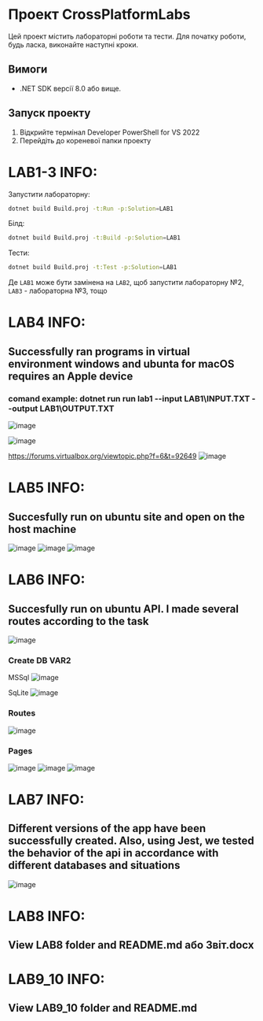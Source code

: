 # Проект CrossPlatformLabs

Цей проект містить лабораторні роботи та тести. Для початку роботи, будь ласка, виконайте наступні кроки.

## Вимоги

- .NET SDK версії 8.0 або вище.

## Запуск проекту

1. Відкрийте термінал Developer PowerShell for VS 2022
2. Перейдіть до кореневої папки проекту

# LAB1-3 INFO:
Запустити лабораторну:
```bash
dotnet build Build.proj -t:Run -p:Solution=LAB1
```
Білд:
```bash
dotnet build Build.proj -t:Build -p:Solution=LAB1
```
Тести:
```bash
dotnet build Build.proj -t:Test -p:Solution=LAB1
```

Де `LAB1` може бути замінена на `LAB2`, щоб запустити лабораторну №2, `LAB3` - лабораторна №3, тощо

# LAB4 INFO:
## Successfully ran programs in virtual environment windows and ubunta for macOS requires an Apple device 
### comand example: dotnet run run lab1 --input LAB1\INPUT.TXT --output LAB1\OUTPUT.TXT
![image](https://github.com/user-attachments/assets/e54c7de1-2dc4-45fe-a384-529cf8654771)

![image](https://github.com/user-attachments/assets/7517c3b2-c061-417d-a99c-2811848214d3)

https://forums.virtualbox.org/viewtopic.php?f=6&t=92649
![image](https://github.com/user-attachments/assets/70df964b-d8ae-4b5f-99b7-233ba79012a4)

# LAB5 INFO:
## Succesfully run on ubuntu site and open on the host machine 
![image](https://github.com/user-attachments/assets/15fdeae4-6cdc-4640-9d43-8115244737e9)
![image](https://github.com/user-attachments/assets/e1173fcf-7aaf-46b6-b467-55af5060a6e2)
![image](https://github.com/user-attachments/assets/76478ead-9c4b-40c3-aa46-95f2256822b7)

# LAB6 INFO:
## Succesfully run on ubuntu API. I made several routes according to the task
![image](https://github.com/user-attachments/assets/de5f9b83-f643-4851-a345-845aca45a534)

### Create DB VAR2
MSSql
![image](https://github.com/user-attachments/assets/f5122043-0944-45ef-ae19-201d6158fd58)

SqLite
![image](https://github.com/user-attachments/assets/af86d67f-4f15-4792-9df8-4fe1f84c4d0a)


### Routes
![image](https://github.com/user-attachments/assets/45e1eb9d-6e4a-4a51-9a89-1bfc83b2272d)

### Pages
![image](https://github.com/user-attachments/assets/87bc1b5e-ae9c-49b3-a769-426d904f6f10)
![image](https://github.com/user-attachments/assets/421b9792-2d31-432c-a72a-98473cb41a52)
![image](https://github.com/user-attachments/assets/e00b5977-dad7-4d8c-8efe-05924a2cbcdb)

# LAB7 INFO:
## Different versions of the app have been successfully created. Also, using Jest, we tested the behavior of the api in accordance with different databases and situations 
![image](https://github.com/user-attachments/assets/5a1b6742-3219-4e56-bae6-baf6b6520cec)

# LAB8 INFO:
## View LAB8 folder and README.md або Звіт.docx 

# LAB9_10 INFO:
## View LAB9_10 folder and README.md

